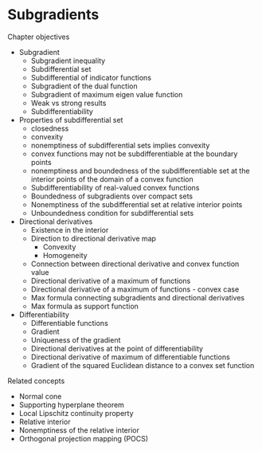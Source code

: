 # Subgradients

Chapter objectives

* Subgradient
  * Subgradient inequality
  * Subdifferential set
  * Subdifferential of indicator functions
  * Subgradient of the dual function
  * Subgradient of maximum eigen value function
  * Weak vs strong results
  * Subdifferentiability
* Properties of subdifferential set 
  * closedness
  * convexity
  * nonemptiness of subdifferential sets implies convexity
  * convex functions may not be subdifferentiable at the boundary points
  * nonemptiness and boundedness of the subdifferentiable set at the 
    interior points of the domain of a convex function
  * Subdifferentiability of real-valued convex functions
  * Boundedness of subgradients over compact sets
  * Nonemptiness of the subdifferential set at relative interior points
  * Unboundedness condition for subdifferential sets
* Directional derivatives
  * Existence in the interior
  * Direction to directional derivative map
    * Convexity
    * Homogeneity
  * Connection between directional derivative and convex function value
  * Directional derivative of a maximum of functions
  * Directional derivative of a maximum of functions - convex case
  * Max formula connecting subgradients and directional derivatives
  * Max formula as support function
* Differentiability
  * Differentiable functions
  * Gradient
  * Uniqueness of the gradient
  * Directional derivatives at the point of differentiability
  * Directional derivative of maximum of differentiable functions
  * Gradient of the squared Euclidean distance to a convex set function



Related concepts

* Normal cone
* Supporting hyperplane theorem
* Local Lipschitz continuity property
* Relative interior
* Nonemptiness of the relative interior
* Orthogonal projection mapping (POCS)
